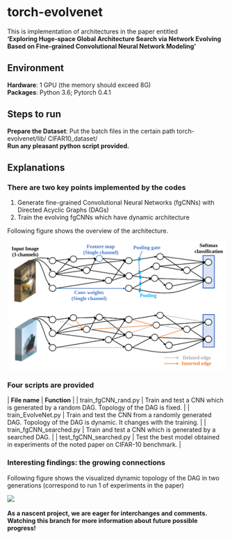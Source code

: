 torch-evolvenet
===========================

This is implementation of architectures in the paper entitled   
**‘Exploring Huge-space Global Architecture Search via Network Evolving Based on Fine-grained Convolutional Neural Network Modeling’**

Environment
------
**Hardware**: 1 GPU (the memory should exceed 8G)  
**Packages**: Python 3.6; Pytorch 0.4.1

Steps to run
------
**Prepare the Dataset**: Put the batch files in the certain path torch-evolvenet/lib/ CIFAR10_dataset/   
**Run any pleasant python script provided.**

Explanations
------

### There are two key points implemented by the codes

1. Generate fine-grained Convolutional Neural Networks (fgCNNs) with Directed Acyclic Graphs (DAGs)
2. Train the evolving fgCNNs which have dynamic architecture

Following figure shows the overview of the architecture.

![](imgs/overview.svg)

### Four scripts are provided

| **File name** | **Function** |
| train_fgCNN_rand.py | Train and test a CNN which is generated by a random DAG. Topology of the DAG is fixed. |
| train_EvolveNet.py | Train and test the CNN from a randomly generated DAG. Topology of the DAG is dynamic. It changes with the training. |
| train_fgCNN_searched.py | Train and test a CNN which is generated by a searched DAG. |
| test_fgCNN_searched.py | Test the best model obtained in experiments of the noted paper on CIFAR-10 benchmark. |


### Interesting findings: the growing connections

Following figure shows the visualized dynamic topology of the DAG in two generations (correspond to run 1 of experiments in the paper)

![](imgs/evolving.gif)

**As a nascent project, we are eager for interchanges and comments.**  
**Watching this branch for more information about future possible progress!**